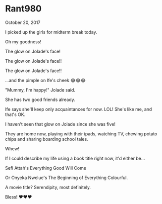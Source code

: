 # Rant980


October 20, 2017

I picked up the girls for midterm break today.

Oh my goodness!

The glow on Jolade's face!

The glow on Jolade's face!!

The glow on Jolade's face!!

...and the pimple on Ife's cheek 😂😂😂

"Mummy, I'm happy!" Jolade said. 

She has two good friends already.

Ife says she'll keep only acquaintances for now. LOL! She's like me, and that's OK. 

I haven't seen that glow on Jolade since she was five!

They are home now, playing with their ipads, watching TV, chewing potato chips and sharing boarding school tales.

Whew!

If I could describe my life using a book title right now, it'd either be...

Sefi Attah's Everything Good Will Come

Or Onyeka Nwelue's The Beginning of Everything Colourful. 

A movie title? Serendipity, most definitely.

Bless! ❤❤❤